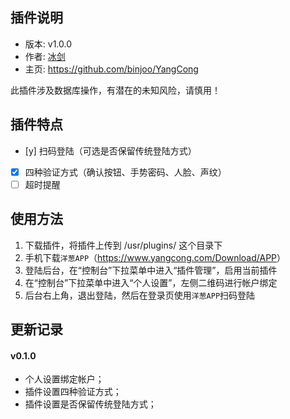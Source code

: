 ## 插件说明 ##

 - 版本: v1.0.0
 - 作者: [冰剑](https://github.com/binjoo)
 - 主页: <https://github.com/binjoo/YangCong>

此插件涉及数据库操作，有潜在的未知风险，请慎用！

## 插件特点 ##

 - [y] 扫码登陆（可选是否保留传统登陆方式）
 - [x] 四种验证方式（确认按钮、手势密码、人脸、声纹）
 - [ ] 超时提醒

## 使用方法 ##

 1. 下载插件，将插件上传到 /usr/plugins/ 这个目录下
 2. 手机下载`洋葱APP`（<https://www.yangcong.com/Download/APP>）
 3. 登陆后台，在“控制台”下拉菜单中进入“插件管理”，启用当前插件
 4. 在“控制台”下拉菜单中进入“个人设置”，左侧二维码进行帐户绑定
 5. 后台右上角，退出登陆，然后在登录页使用`洋葱APP`扫码登陆

## 更新记录 ##

#### v0.1.0
 - 个人设置绑定帐户；
 - 插件设置四种验证方式；
 - 插件设置是否保留传统登陆方式；